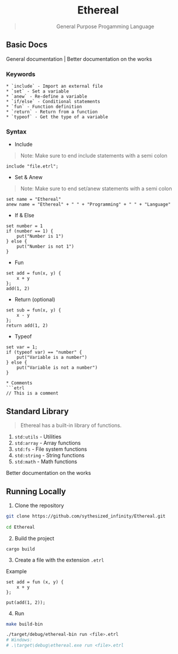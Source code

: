 <div align=center>

# Ethereal 
> General Purpose Progamming Language

</div>

## Basic Docs

General documentation | Better documentation on the works 

### Keywords

    * `include` - Import an external file
    * `set` - Set a variable
    * `anew` - Re-define a variable
    * `if/else` - Conditional statements
    * `fun` - Function definition
    * `return` - Return from a function
    * `typeof` - Get the type of a variable

### Syntax

* Include
> Note: Make sure to end include statements with a semi colon

```etrl
include "file.etrl";
```

* Set & Anew
> Note: Make sure to end set/anew statements with a semi colon
```etrl
set name = "Ethereal"
anew name = "Ethereal" + " " + "Programming" + " " + "Language"
```

* If & Else
```etrl
set number = 1
if (number == 1) {
    put("Number is 1")
} else {
    put("Number is not 1")
}
```

* Fun
```etrl
set add = fun(x, y) {
    x + y
};
add(1, 2)
```

* Return (optional)
```etrl
set sub = fun(x, y) {
    x - y
};
return add(1, 2)
```

* Typeof
```etrl
set var = 1;
if (typeof var) == "number" {
    put("Variable is a number")
} else {
    put("Variable is not a number")
}

* Comments 
```etrl
// This is a comment
```

## Standard Library
> Ethereal has a built-in library of functions.

1. `std:utils` - Utilities
2. `std:array` - Array functions
3. `std:fs` - File system functions
4. `std:string` - String functions
5. `std:math` - Math functions

Better documentation on the works


## Running Locally

1. Clone the repository

```sh
git clone https://github.com/sythesized_infinity/Ethereal.git
    
cd Ethereal
```

2. Build the project

```
cargo build
```

3. Create a file with the extension `.etrl`

Example

```
set add = fun (x, y) {
    x + y
};

put(add(1, 2));
```

4. Run
```bash
make build-bin

./target/debug/ethereal-bin run <file>.etrl
# Windows: 
# .\target\debug\ethereal.exe run <file>.etrl 
```



